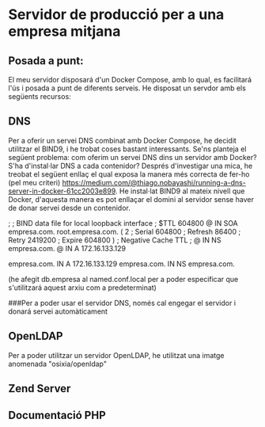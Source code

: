 # Servidor de producció per a una empresa mitjana
## Posada a punt:
El meu servidor disposará d'un Docker Compose, amb lo qual, es facilitará l'ús i posada a punt de diferents serveis.
He disposat un servdor amb els següents recursos:
## DNS
Per a oferir un servei DNS combinat amb Docker Compose, he decidit utilitzar el BIND9, i he trobat coses bastant interessants.
Se'ns planteja el següent problema: com oferim un servei DNS dins un servidor amb Docker? S'ha d'instal·lar DNS a cada contenidor?
Després d'investigar una mica, he treobat el següent enllaç el qual exposa la manera més correcta de fer-ho (pel meu criteri) https://medium.com/@thiago.nobayashi/running-a-dns-server-in-docker-61cc2003e899.
He instal·lat BIND9 al mateix nivell que Docker, d'aquesta manera es pot enllaçar el domini al servidor sense haver de donar servei desde un contenidor.

;
; BIND data file for local loopback interface
;
$TTL    604800
@       IN      SOA     empresa.com. root.empresa.com. (
                              2         ; Serial
                         604800         ; Refresh
                          86400         ; Retry
                        2419200         ; Expire
                         604800 )       ; Negative Cache TTL
;
@       IN      NS      empresa.com.
@       IN      A       172.16.133.129

empresa.com.    IN      A       172.16.133.129
empresa.com.    IN      NS      empresa.com.

(he afegit db.empresa al named.conf.local per a poder especificar que s'utilitzará aquest arxiu com a predeterminat)

###Per a poder usar el servidor DNS, només cal engegar el servidor i donará servei automàticament

## OpenLDAP

Per a poder utilitzar un servidor OpenLDAP, he utilitzat una imatge anomenada "osixia/openldap"

## Zend Server
## Documentació PHP

